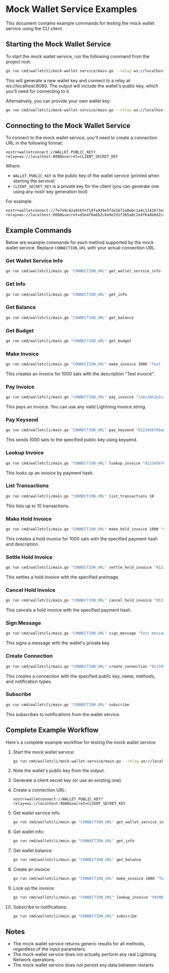 # Mock Wallet Service Examples

This document contains example commands for testing the mock wallet service using the CLI client.

## Starting the Mock Wallet Service

To start the mock wallet service, run the following command from the project root:

```bash
go run cmd/walletcli/mock-wallet-service/main.go --relay ws://localhost:8080 --generate-key
```

This will generate a new wallet key and connect to a relay at ws://localhost:8080. The output will include the wallet's public key, which you'll need for connecting to it.

Alternatively, you can provide your own wallet key:

```bash
go run cmd/walletcli/mock-wallet-service/main.go --relay ws://localhost:8080 --key YOUR_PRIVATE_KEY_HEX
```

## Connecting to the Mock Wallet Service

To connect to the mock wallet service, you'll need to create a connection URL in the following format:

```
nostr+walletconnect://WALLET_PUBLIC_KEY?relay=ws://localhost:8080&secret=CLIENT_SECRET_KEY
```

Where:
- `WALLET_PUBLIC_KEY` is the public key of the wallet service (printed when starting the service)
- `CLIENT_SECRET_KEY` is a private key for the client (you can generate one using any nostr key generation tool)

For example:

```
nostr+walletconnect://7e7e9c42a91bfef19fa929e5fda1b72e0ebc1a4c1141673e2794234d86addf4e?relay=ws://localhost:8080&secret=d5e4f0a6b2c8a9e7d1f3b5a8c2e4f6a8b0d2c4e6f8a0b2d4e6f8a0c2e4d6b8a0
```

## Example Commands

Below are example commands for each method supported by the mock wallet service. Replace `CONNECTION_URL` with your actual connection URL.

### Get Wallet Service Info

```bash
go run cmd/walletcli/main.go "CONNECTION_URL" get_wallet_service_info
```

### Get Info

```bash
go run cmd/walletcli/main.go "CONNECTION_URL" get_info
```

### Get Balance

```bash
go run cmd/walletcli/main.go "CONNECTION_URL" get_balance
```

### Get Budget

```bash
go run cmd/walletcli/main.go "CONNECTION_URL" get_budget
```

### Make Invoice

```bash
go run cmd/walletcli/main.go "CONNECTION_URL" make_invoice 1000 "Test invoice"
```

This creates an invoice for 1000 sats with the description "Test invoice".

### Pay Invoice

```bash
go run cmd/walletcli/main.go "CONNECTION_URL" pay_invoice "lnbc10n1p3zry4app5wkpza973yxheqzh6gr5vt93m3w9mfakz7r35nzk3j6cjgdyvd9ksdqqcqzpgxqyz5vqsp5usyc4lk9chsfp53kvcnvq456ganh60d89reykdngsmtj6yw3nhvq9qyyssqy4lgd8tj274q2rnzl7xvjwh9xct6rkjn47fn7tvj2s8loyy83gy7z5a5xxaqjz3tldmhglggnv8x8h8xwj7gxcr9gy5aquawzh4gqj6d3h4"
```

This pays an invoice. You can use any valid Lightning invoice string.

### Pay Keysend

```bash
go run cmd/walletcli/main.go "CONNECTION_URL" pay_keysend "0123456789abcdef0123456789abcdef0123456789abcdef0123456789abcdef" 1000
```

This sends 1000 sats to the specified public key using keysend.

### Lookup Invoice

```bash
go run cmd/walletcli/main.go "CONNECTION_URL" lookup_invoice "0123456789abcdef0123456789abcdef0123456789abcdef0123456789abcdef"
```

This looks up an invoice by payment hash.

### List Transactions

```bash
go run cmd/walletcli/main.go "CONNECTION_URL" list_transactions 10
```

This lists up to 10 transactions.

### Make Hold Invoice

```bash
go run cmd/walletcli/main.go "CONNECTION_URL" make_hold_invoice 1000 "0123456789abcdef0123456789abcdef0123456789abcdef0123456789abcdef" "Test hold invoice"
```

This creates a hold invoice for 1000 sats with the specified payment hash and description.

### Settle Hold Invoice

```bash
go run cmd/walletcli/main.go "CONNECTION_URL" settle_hold_invoice "0123456789abcdef0123456789abcdef0123456789abcdef0123456789abcdef"
```

This settles a hold invoice with the specified preimage.

### Cancel Hold Invoice

```bash
go run cmd/walletcli/main.go "CONNECTION_URL" cancel_hold_invoice "0123456789abcdef0123456789abcdef0123456789abcdef0123456789abcdef"
```

This cancels a hold invoice with the specified payment hash.

### Sign Message

```bash
go run cmd/walletcli/main.go "CONNECTION_URL" sign_message "Test message to sign"
```

This signs a message with the wallet's private key.

### Create Connection

```bash
go run cmd/walletcli/main.go "CONNECTION_URL" create_connection "0123456789abcdef0123456789abcdef0123456789abcdef0123456789abcdef" "Test Connection" "get_info,get_balance,make_invoice" "payment_received,payment_sent"
```

This creates a connection with the specified public key, name, methods, and notification types.

### Subscribe

```bash
go run cmd/walletcli/main.go "CONNECTION_URL" subscribe
```

This subscribes to notifications from the wallet service.

## Complete Example Workflow

Here's a complete example workflow for testing the mock wallet service:

1. Start the mock wallet service:
   ```bash
   go run cmd/walletcli/mock-wallet-service/main.go --relay ws://localhost:8080 --generate-key
   ```

2. Note the wallet's public key from the output.

3. Generate a client secret key (or use an existing one).

4. Create a connection URL:
   ```
   nostr+walletconnect://WALLET_PUBLIC_KEY?relay=ws://localhost:8080&secret=CLIENT_SECRET_KEY
   ```

5. Get wallet service info:
   ```bash
   go run cmd/walletcli/main.go "CONNECTION_URL" get_wallet_service_info
   ```

6. Get wallet info:
   ```bash
   go run cmd/walletcli/main.go "CONNECTION_URL" get_info
   ```

7. Get wallet balance:
   ```bash
   go run cmd/walletcli/main.go "CONNECTION_URL" get_balance
   ```

8. Create an invoice:
   ```bash
   go run cmd/walletcli/main.go "CONNECTION_URL" make_invoice 1000 "Test invoice"
   ```

9. Look up the invoice:
   ```bash
   go run cmd/walletcli/main.go "CONNECTION_URL" lookup_invoice "PAYMENT_HASH_FROM_INVOICE"
   ```

10. Subscribe to notifications:
    ```bash
    go run cmd/walletcli/main.go "CONNECTION_URL" subscribe
    ```

## Notes

- The mock wallet service returns generic results for all methods, regardless of the input parameters.
- The mock wallet service does not actually perform any real Lightning Network operations.
- The mock wallet service does not persist any data between restarts.